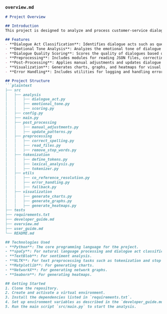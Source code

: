 
### `overview.md`

```markdown
# Project Overview

## Introduction
This project is designed to analyze and process customer-service dialogues. It includes various components for reading, processing, analyzing, and visualizing dialogue data.

## Features
- **Dialogue Act Classification**: Identifies dialogue acts such as questions, greetings, thanks, and farewells.
- **Emotional Tone Analysis**: Analyzes the emotional tone of dialogue texts.
- **Dialogue Quality Scoring**: Scores the quality of dialogues based on predefined criteria.
- **Preprocessing**: Includes modules for reading JSON files, correcting spelling, removing stop words, and tokenizing text.
- **Post-Processing**: Applies manual adjustments and updates dialogue patterns.
- **Visualization**: Generates charts, graphs, and heatmaps for visual representation of data.
- **Error Handling**: Includes utilities for logging and handling errors.

## Project Structure
```plaintext
├── src
│   ├── analysis
│   │   ├── dialogue_act.py
│   │   ├── emotional_tone.py
│   │   ├── scoring.py
│   ├── config.py
│   ├── main.py
│   ├── post_processing
│   │   ├── manual_adjustments.py
│   │   ├── update_patterns.py
│   ├── preprocessing
│   │   ├── correct_spelling.py
│   │   ├── read_files.py
│   │   ├── remove_stop_words.py
│   ├── tokenization
│   │   ├── define_tokens.py
│   │   ├── lexical_analysis.py
│   │   ├── tokenizer.py
│   ├── utils
│   │   ├── co_reference_resolution.py
│   │   ├── error_handling.py
│   │   ├── fallback.py
│   ├── visualization
│   │   ├── generate_charts.py
│   │   ├── generate_graphs.py
│   │   ├── generate_heatmaps.py
├── tests
├── requirements.txt
├── developer_guide.md
├── overview.md
├── user_guide.md
└── README.md

## Technologies Used
- **Python**: The core programming language for the project.
- **spaCy**: For natural language processing and dialogue act classification.
- **TextBlob**: For sentiment analysis.
- **NLTK**: For text preprocessing tasks such as tokenization and stop word removal.
- **Matplotlib**: For generating charts.
- **NetworkX**: For generating network graphs.
- **Seaborn**: For generating heatmaps.

## Getting Started
1. Clone the repository.
2. Create and activate a virtual environment.
3. Install the dependencies listed in `requirements.txt`.
4. Set up environment variables as described in the `developer_guide.md`.
5. Run the main script `src/main.py` to start the analysis.